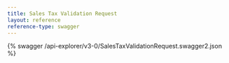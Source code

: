 ```yaml
---
title: Sales Tax Validation Request
layout: reference
reference-type: swagger
---
```




{% swagger /api-explorer/v3-0/SalesTaxValidationRequest.swagger2.json %}
